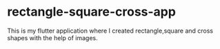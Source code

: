 # rectangle-square-cross-app
 This is my flutter application where I created rectangle,square and cross shapes with the help of images.
